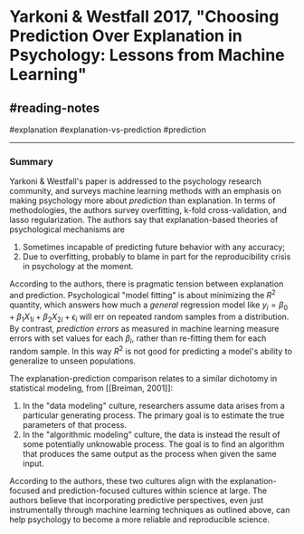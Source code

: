# Yarkoni & Westfall 2017, "Choosing Prediction Over Explanation in Psychology: Lessons from Machine Learning"
## #reading-notes 
#explanation #explanation-vs-prediction #prediction
___
### Summary
Yarkoni & Westfall's paper is addressed to the psychology research community, and surveys machine learning methods with an emphasis on making psychology more about *prediction* than explanation. In terms of methodologies, the authors survey overfitting, k-fold cross-validation, and lasso regularization. The authors say that explanation-based theories of psychological mechanisms are
1. Sometimes incapable of predicting future behavior with any accuracy;
2. Due to overfitting, probably to blame in part for the reproducibility crisis in psychology at the moment.

According to the authors, there is pragmatic tension between explanation and prediction. Psychological "model fitting" is about minimizing the $R^2$ quantity, which answers how much a *general* regression model like $y_i = \beta_0 + \beta_1X_{1i} + \beta_2X_{2i}+\epsilon_i$ will err on repeated random samples from a distribution. By contrast, *prediction errors* as measured in machine learning measure errors with set values for each $\beta_i$, rather than re-fitting them for each random sample. In this way $R^2$ is not good for predicting a model's ability to generalize to unseen populations.

The explanation-prediction comparison relates to a similar dichotomy in statistical modeling, from [[Breiman, 2001]]:
1. In the "data modeling" culture, researchers assume data arises from a particular generating process. The primary goal is to estimate the true parameters of that process.
2. In the "algorithmic modeling" culture, the data is instead the result of some potentially unknowable process. The goal is to find an algorithm that produces the same output as the process when given the same input.

According to the authors, these two cultures align with the explanation-focused and prediction-focused cultures within science at large. The authors believe that incorporating predictive perspectives, even just instrumentally through machine learning techniques as outlined above, can help psychology to become a more reliable and reproducible science.